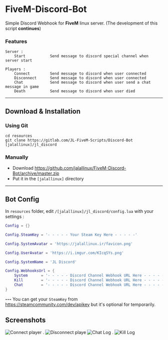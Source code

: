 # FiveM-Discord-Bot
Simple Discord Webhook for **FiveM** linux server. (The development of this script **continues**)

### Features
```
Server :
	Start			Send message to discord special channel when server start

Players :
	Connect			Send message to discord when user connected
	Disconnect		Send message to discord when user connected
	Chat			Send message to discord when user send a chat message in game
	Death			Send message to discord when user died
```

---

## Download & Installation
### Using Git
```
cd resources
git clone https://gitlab.com/JL-FiveM-Scripts/Discord-Bot [jalallinux]/jl_discord
```

### Manually
- Download https://github.com/jalallinux/FiveM-Discord-Bot/archive/master.zip
- Put it in the `[jalallinux]` directory

---

## Bot Config
In `resources` folder, edit `/[jalallinux]/jl_discord/config.lua` with your settings :

```lua
Config = {}

Config.SteamKey = '- - - - - Your Steam Key Here - - - - -'

Config.SystemAvatar = 'https://jalallinux.ir/favicon.png'

Config.UserAvatar = 'https://i.imgur.com/KIcqSYs.png'

Config.SystemName = 'JL Discord'

Config.WebhooksUrl = {
    System      = '- - - - - Discord Channel Webhook URL Here - - - - -',
    Kill        = '- - - - - Discord Channel Webhook URL Here - - - - -',
    Chat        = '- - - - - Discord Channel Webhook URL Here - - - - -',
}
```
**---** You can get your `SteamKey` from https://steamcommunity.com/dev/apikey but it's optional for temporarily.

## Screenshots

![Connect player](https://cdn.discordapp.com/attachments/684367422165090432/727148504585076746/connect-log.png "Connect player") . ![Disconnect playe](https://cdn.discordapp.com/attachments/684367422165090432/727148505596035092/disconnect-log.png "Disconnect player")
![Chat Log](https://cdn.discordapp.com/attachments/684367422165090432/727148503003955250/chat-log.png "Chat Log") . ![Kill Log](https://cdn.discordapp.com/attachments/684367422165090432/727148508108554330/kill-log.png "Kill Log")
